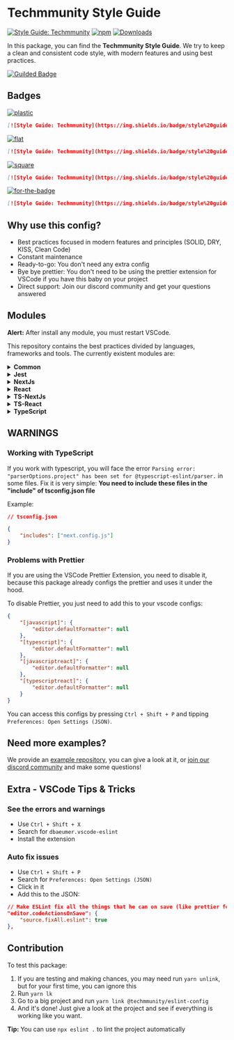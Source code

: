 # Techmmunity Style Guide

[![Style Guide: Techmmunity](https://img.shields.io/badge/style%20guide-Techmmunity-01d2ce?style=flat)](https://github.com/techmmunity/eslint-config)
[![npm](https://img.shields.io/npm/v/@techmmunity/eslint-config.svg?color=CC3534)](https://www.npmjs.com/package/@techmmunity/eslint-config)
[![Downloads](https://img.shields.io/npm/dw/@techmmunity/eslint-config.svg)](https://www.npmjs.com/package/@techmmunity/eslint-config)

In this package, you can find the **Techmmunity Style Guide**. We try to keep a clean and consistent code style, with modern features and using best practices.

[![Guilded Badge](https://img.shields.io/badge/join%20our%20community-F5C400?style=for-the-badge&labelColor=F5C400&logo=guilded&logoColor=black)](https://guilded.gg/techmmunity)

## Badges

[![plastic](https://img.shields.io/badge/style%20guide-Techmmunity-01d2ce?style=plastic)](https://github.com/techmmunity/eslint-config)

```md
[![Style Guide: Techmmunity](https://img.shields.io/badge/style%20guide-Techmmunity-01d2ce?style=plastic)](https://github.com/techmmunity/eslint-config)
```

[![flat](https://img.shields.io/badge/style%20guide-Techmmunity-01d2ce?style=flat)](https://github.com/techmmunity/eslint-config)

```md
[![Style Guide: Techmmunity](https://img.shields.io/badge/style%20guide-Techmmunity-01d2ce?style=flat)](https://github.com/techmmunity/eslint-config)
```

[![square](https://img.shields.io/badge/style%20guide-Techmmunity-01d2ce?style=square)](https://github.com/techmmunity/eslint-config)

```md
[![Style Guide: Techmmunity](https://img.shields.io/badge/style%20guide-Techmmunity-01d2ce?style=square)](https://github.com/techmmunity/eslint-config)
```

[![for-the-badge](https://img.shields.io/badge/style%20guide-TECHMMUNITY-01d2ce?style=for-the-badge)](https://github.com/techmmunity/eslint-config)

```md
[![Style Guide: Techmmunity](https://img.shields.io/badge/style%20guide-TECHMMUNITY-01d2ce?style=for-the-badge)](https://github.com/techmmunity/eslint-config)
```

## Why use this config?

- Best practices focused in modern features and principles (SOLID, DRY, KISS, Clean Code)
- Constant maintenance
- Ready-to-go: You don't need any extra config
- Bye bye prettier: You don't need to be using the prettier extension for VSCode if you have this baby on your project
- Direct support: Join our discord community and get your questions answered

## Modules

**Alert:** After install any module, you must restart VSCode.

This repository contains the best practices divided by languages, frameworks and tools. The currently existent modules are:

<!--  -->
<!--  -->
<!--  -->

<details>

<summary><strong>Common</strong></summary>

The common module is the default rules used by every javascript project. It doesn't contains any special config for frameworks, backend, frontend or npm package. **You must import this module if you want to use any of the other modules of this package.**

**Tip:** You can see an example project [here](https://github.com/techmmunity/eslint-config/blob/master/doc/example-project-common)

#### Install

As the ESLint plugins are loaded from the user's project and not from the package project, you also must install the package and all it's **peerDependencies** all the plugins used by this package.

```sh
yarn add -D @techmmunity/eslint-config \
	eslint \
	prettier \
	eslint-plugin-import \
	eslint-plugin-import-helpers \
	eslint-plugin-sonarjs \
	eslint-plugin-filenames \
	eslint-plugin-prefer-arrow \
	eslint-plugin-prettier
```

#### Usage

Create an `.eslintrc.json` file in the root folder of your package and add this content to it:

```json
{
	"root": true,
	"extends": "@techmmunity/eslint-config/common"
}
```

</details>

<!--  -->
<!--  -->
<!--  -->

<details>

<summary><strong>Jest</strong></summary>

Specific configs to projects that uses Jest.

#### Depends on

- Common Module

#### Install

```sh
yarn add -D eslint-plugin-jest \
	eslint-plugin-jest-formatting
```

#### Usage

Create an `.eslintrc.json` file in the root folder of your package and add this content to it:

```json
{
	"root": true,
	"extends": [
		"@techmmunity/eslint-config/common", // The common module always should be the first!
		"@techmmunity/eslint-config/jest"
	]
}
```

</details>

<!--  -->
<!--  -->
<!--  -->

<details>

<summary><strong>NextJs</strong></summary>

Specific configs to projects that uses NextJs.

#### Depends on

- Common Module
- React Module

#### Install

```sh
yarn add -D @next/eslint-plugin-next
```

#### Usage

Create an `.eslintrc.json` file in the root folder of your package and add this content to it:

```json
{
	"root": true,
	"extends": [
		"@techmmunity/eslint-config/common", // The common module always should be the first!
		"@techmmunity/eslint-config/react", // You must extend the react module too!
		"@techmmunity/eslint-config/nextjs"
	]
}
```

</details>

<!--  -->
<!--  -->
<!--  -->

<details>

<summary><strong>React</strong></summary>

Specific configs to projects that uses React.

#### Depends on

- Common Module

#### Install

```sh
yarn add -D eslint-plugin-react \
	eslint-plugin-react-hooks
```

#### Usage

Create an `.eslintrc.json` file in the root folder of your package and add this content to it:

```json
{
	"root": true,
	"extends": [
		"@techmmunity/eslint-config/common", // The common module always should be the first!
		"@techmmunity/eslint-config/react"
	]
}
```

</details>

<!--  -->
<!--  -->
<!--  -->

<details>

<summary><strong>TS-NextJs</strong></summary>

Specific configs to projects that uses NextJs with TypeScript.

#### Depends on

- Common Module
- React Module
- NextJs Module
- TS-React Module
- TypeScript Module

#### Install

> Doesn't use any additional packages

#### Usage

Create an `.eslintrc.json` file in the root folder of your package and add this content to it:

```json
{
	"root": true,
	"parser": "@typescript-eslint/parser",
	"parserOptions": {
		"ecmaFeatures": {
			"jsx": true
		},
		"ecmaVersion": 12,
		"project": "tsconfig.json",
		"sourceType": "module"
	},
	"extends": [
		"@techmmunity/eslint-config/common", // The common module always should be the first!
		"@techmmunity/eslint-config/react", // You must extend the react module too!
		"@techmmunity/eslint-config/nextjs", // You must extend the nextjs module too!
		"@techmmunity/eslint-config/typescript", // You must extend the typescript module too!
		"@techmmunity/eslint-config/ts-react", // You must extend the react module too!
		"@techmmunity/eslint-config/ts-nextjs"
	]
}
```

</details>

<!--  -->
<!--  -->
<!--  -->

<details>

<summary><strong>TS-React</strong></summary>

Specific configs to projects that uses React with TypeScript.

#### Depends on

- Common Module
- React Module
- TypeScript Module

#### Install

> Doesn't use any additional packages

#### Usage

Create an `.eslintrc.json` file in the root folder of your package and add this content to it:

```json
{
	"root": true,
	"parser": "@typescript-eslint/parser",
	"parserOptions": {
		"ecmaFeatures": {
			"jsx": true
		},
		"ecmaVersion": 12,
		"project": "tsconfig.json",
		"sourceType": "module"
	},
	"extends": [
		"@techmmunity/eslint-config/common", // The common module always should be the first!
		"@techmmunity/eslint-config/react", // You must extend the react module too!
		"@techmmunity/eslint-config/typescript", // You must extend the typescript module too!
		"@techmmunity/eslint-config/ts-react"
	]
}
```

</details>

<!--  -->
<!--  -->
<!--  -->

<details>

<summary><strong>TypeScript</strong></summary>

Specific configs for typescript projects.

#### Depends on

- Common Module

#### Install

```sh
yarn add -D @typescript-eslint/eslint-plugin \
	@typescript-eslint/parser
```

#### Usage

Create an `.eslintrc.json` file in the root folder of your package and add this content to it:

```json
{
	"root": true,
	"parser": "@typescript-eslint/parser",
	"parserOptions": {
		"project": "tsconfig.json",
		"sourceType": "module"
	},
	"extends": [
		"@techmmunity/eslint-config/common", // The common module always should be the first!
		"@techmmunity/eslint-config/typescript"
	]
}
```

</details>

## WARNINGS

### Working with TypeScript

If you work with typescript, you will face the error `Parsing error: "parserOptions.project" has been set for @typescript-eslint/parser.` in some files. Fix it is very simple: **You need to include these files in the "include" of tsconfig.json file**

Example:

```json
// tsconfig.json

{
	"includes": ["next.config.js"]
}
```

### Problems with Prettier

If you are using the VSCode Prettier Extension, you need to disable it, because this package already configs the prettier and uses it under the hood.

To disable Prettier, you just need to add this to your vscode configs:

```json
{
	"[javascript]": {
		"editor.defaultFormatter": null
	},
	"[typescript]": {
		"editor.defaultFormatter": null
	},
	"[javascriptreact]": {
		"editor.defaultFormatter": null
	},
	"[typescriptreact]": {
		"editor.defaultFormatter": null
	}
}
```

You can access this configs by pressing `Ctrl + Shift + P` and tipping `Preferences: Open Settings (JSON)`.

## Need more examples?

We provide an [example repository](https://github.com/techmmunity/eslint-config/tree/master/docs/examples/common), you can give a look at it, or [join our discord community](https://discord.gg/qCJXz6P4qw) and make some questions!

## Extra - VSCode Tips & Tricks

### See the errors and warnings

- Use `Ctrl + Shift + X`
- Search for `dbaeumer.vscode-eslint`
- Install the extension

### Auto fix issues

- Use `Ctrl + Shift + P`
- Search for `Preferences: Open Settings (JSON)`
- Click in it
- Add this to the JSON:

```json
// Make ESLint fix all the things that he can on save (like prettier formatting)
"editor.codeActionsOnSave": {
	"source.fixAll.eslint": true
},
```

## Contribution

To test this package:

1. If you are testing and making chances, you may need run `yarn unlink`, but for your first time, you can ignore this
2. Run `yarn lk`
3. Go to a big project and run `yarn link @techmmunity/eslint-config`
4. And it's done! Just give a look at the project and see if everything is working like you want.

**Tip:** You can use `npx eslint .` to lint the project automatically
